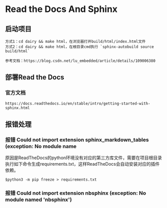 # Read the Docs And Sphinx

## 启动项目
```
方式1：cd dairy && make html，在浏览器打开build/html/index.html文件
方式2：cd dairy && make html，在根目录cmd执行 `sphinx-autobuild source build/html`
```
`参考文档：https://blog.csdn.net/lu_embedded/article/details/109006380`

## 部署Read the Docs
### 官方文档
```
https://docs.readthedocs.io/en/stable/intro/getting-started-with-sphinx.html
```

## 报错处理
### 报错 Could not import extension sphinx_markdown_tables (exception: No module name
原因是ReadTheDocs的python环境没有对应的第三方库文件，需要在项目根目录执行如下命令生成requirements.txt，这样ReadTheDocs会自动安装对应的插件依赖。
```
$python3 -m pip freeze > requirements.txt
```

### 报错  Could not import extension nbsphinx  (exception: No module named 'nbsphinx')
```在项目根目录创建文件，每一行写一个配置如：nbsphinx